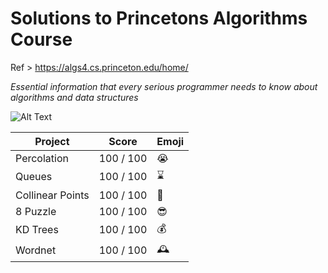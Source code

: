 # Solutions to Princetons Algorithms Course

Ref > https://algs4.cs.princeton.edu/home/

*Essential information that
every serious programmer
needs to know about
algorithms and data structures*

![ Alt Text](https://algs4.cs.princeton.edu/14analysis/images/classifications.png)

| Project          | Score     | Emoji |
|------------------|-----------|-------|
| Percolation      | 100 / 100 | 😭    |
| Queues           | 100 / 100 | ⌛     |
| Collinear Points | 100 / 100 | 🏁    |
| 8 Puzzle         | 100 / 100 | 😎    |
| KD Trees         | 100 / 100 | 💰    |
| Wordnet          | 100 / 100 | 🕰️   |


